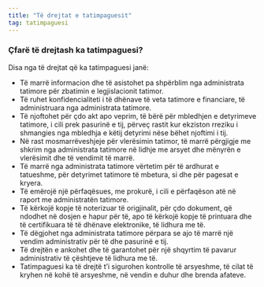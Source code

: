 ```yaml
---
title: "Të drejtat e tatimpaguesit"
tag: tatimpaguesi
---
```


### Çfarë të drejtash ka tatimpaguesi?

Disa nga të drejtat që ka tatimpaguesi janë:

* Të marrë informacion dhe të asistohet pa shpërblim nga administrata tatimore për zbatimin e legjislacionit tatimor.
* Të ruhet konfidencialiteti i të dhënave të veta tatimore e financiare, të administruara nga administrata tatimore.
* Të njoftohet për çdo akt apo veprim, të bërë për mbledhjen e detyrimeve tatimore, i cili prek pasurinë e tij, përveç rastit kur ekziston rreziku i shmangies nga mbledhja e këtij detyrimi nëse bëhet njoftimi i tij.
* Në rast mosmarrëveshjeje për vlerësimin tatimor, të marrë përgjigje me shkrim nga administrata tatimore në lidhje me arsyet dhe mënyrën e vlerësimit dhe të vendimit të marrë.
* Të marrë nga administrata tatimore vërtetim për të ardhurat e tatueshme, për detyrimet tatimore të mbetura, si dhe për pagesat e kryera.
* Të emërojë një përfaqësues, me prokurë, i cili e përfaqëson atë në raport me administratën tatimore.
* Të kërkojë kopje të noterizuar të origjinalit, për çdo dokument, që ndodhet në dosjen e hapur për të, apo të kërkojë kopje të printuara dhe të certifikuara të të dhënave elektronike, të lidhura me të.
* Të dëgjohet nga administrata tatimore përpara se ajo të marrë një vendim administrativ për të dhe pasurinë e tij.
* Të drejtën e ankohet dhe të garantohet për një shqyrtim të pavarur administrativ të çështjeve të lidhura me të.
* Tatimpaguesi ka të drejtë t’i sigurohen kontrolle të arsyeshme, të cilat të kryhen në kohë të arsyeshme, në vendin e duhur dhe brenda afateve.
